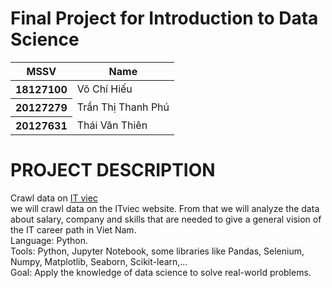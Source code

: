 <h1>Final Project for Introduction to Data Science</h1>

<table class="table">
  <thead>
    <tr>
      <th scope="col">MSSV</th>
      <th scope="col">Name</th>
    </tr>
  </thead>
  <tbody>
    <tr>
      <th scope="row">18127100</th>
      <td>Võ Chí Hiếu</td>
    </tr>
    <tr>
      <th scope="row">20127279</th>
      <td>Trần Thị Thanh Phú</td>
    </tr>
    <tr>
      <th scope="row">20127631</th>
      <td>Thái Văn Thiên</td>
    </tr>
  </tbody>
</table>

<h1>PROJECT DESCRIPTION</h1>
  <span>
    Crawl data on <a href="https://itviec.com/">IT viec</a>
   </span><br>
  <span>
  we will crawl data on the ITviec website. From that we will analyze the data about salary, company and skills that are needed to give a general vision of the IT career path in Viet Nam.<br>
  Language: Python.<br>
  Tools: Python, Jupyter Notebook, some libraries like  Pandas, Selenium, Numpy, Matplotlib, Seaborn, Scikit-learn,...<br>
Goal: Apply the knowledge of data science to solve real-world problems.   
  </span>
  
